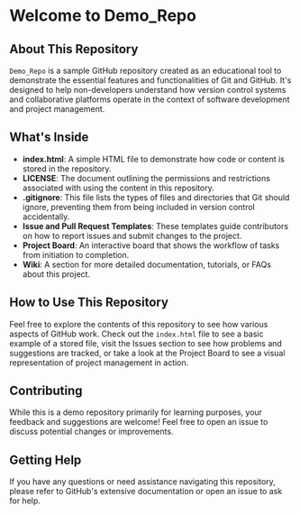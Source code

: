 # Welcome to Demo_Repo

## About This Repository

`Demo_Repo` is a sample GitHub repository created as an educational tool to demonstrate the essential features and functionalities of Git and GitHub. It's designed to help non-developers understand how version control systems and collaborative platforms operate in the context of software development and project management.

## What's Inside

- **index.html**: A simple HTML file to demonstrate how code or content is stored in the repository.
- **LICENSE**: The document outlining the permissions and restrictions associated with using the content in this repository.
- **.gitignore**: This file lists the types of files and directories that Git should ignore, preventing them from being included in version control accidentally.
- **Issue and Pull Request Templates**: These templates guide contributors on how to report issues and submit changes to the project.
- **Project Board**: An interactive board that shows the workflow of tasks from initiation to completion.
- **Wiki**: A section for more detailed documentation, tutorials, or FAQs about this project.

## How to Use This Repository

Feel free to explore the contents of this repository to see how various aspects of GitHub work. Check out the `index.html` file to see a basic example of a stored file, visit the Issues section to see how problems and suggestions are tracked, or take a look at the Project Board to see a visual representation of project management in action.

## Contributing

While this is a demo repository primarily for learning purposes, your feedback and suggestions are welcome! Feel free to open an issue to discuss potential changes or improvements.

## Getting Help

If you have any questions or need assistance navigating this repository, please refer to GitHub's extensive documentation or open an issue to ask for help.

